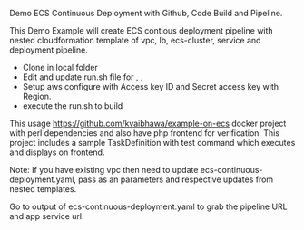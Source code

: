 Demo ECS Continuous Deployment with Github, Code Build and Pipeline.

This Demo Example will create ECS contious deployment pipeline with nested cloudformation template of vpc, lb, ecs-cluster, service and deployment pipeline.

- Clone in local folder
- Edit and update run.sh file for <update the project path>, <name of stack>, <github user token>
- Setup aws configure with Access key ID	and Secret access key with Region.
- execute the run.sh to build

This usage https://github.com/kvaibhawa/example-on-ecs docker project with perl dependencies and also have php frontend for verification. This project includes a sample TaskDefinition with test command which executes and displays on frontend.

Note: If you have existing vpc then need to update ecs-continuous-deployment.yaml, pass as an parameters and respective updates from nested templates.


Go to output of ecs-continuous-deployment.yaml to grab the pipeline URL and app service url.
